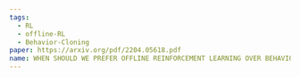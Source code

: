 ```yaml
---
tags:
  - RL
  - offline-RL
  - Behavior-Cloning
paper: https://arxiv.org/pdf/2204.05618.pdf
name: WHEN SHOULD WE PREFER OFFLINE REINFORCEMENT LEARNING OVER BEHAVIORAL CLONING?
---
```

